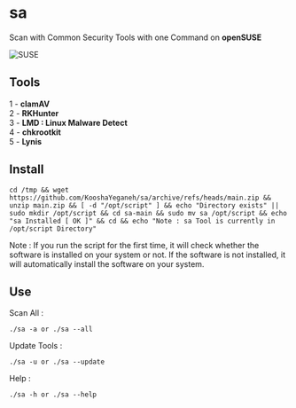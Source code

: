 # sa

Scan with Common Security Tools with one Command on **openSUSE**

![SUSE](https://en.opensuse.org/images/f/f2/Button-laptop-colour.png)

## Tools

1 - **clamAV**  
2 - **RKHunter**  
3 - **LMD : Linux Malware Detect**  
4 - **chkrootkit**  
5 - **Lynis**

## Install

```
cd /tmp && wget https://github.com/KooshaYeganeh/sa/archive/refs/heads/main.zip && unzip main.zip && [ -d "/opt/script" ] && echo "Directory exists" || sudo mkdir /opt/script && cd sa-main && sudo mv sa /opt/script && echo "sa Installed [ OK ]" && cd && echo "Note : sa Tool is currently in /opt/script Directory"
```

Note : If you run the script for the first time, it will check whether the software is installed on your system or not. If the software is not installed, it will automatically install the software on your system.



## Use


Scan All : 

```
./sa -a or ./sa --all
```

Update Tools : 

```
./sa -u or ./sa --update
```

Help :

```
./sa -h or ./sa --help
```


